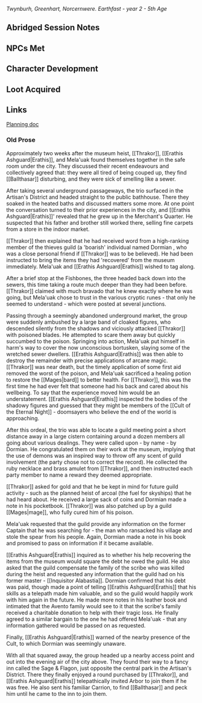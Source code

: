 *Twynburh, Greenhart, Norcernwere. Earthfast - year 2 - 5th Age* 
## Abridged Session Notes

## NPCs Met
## Character Development
## Loot Acquired
## Links
[Planning doc](https://docs.google.com/document/d/1z1c8DS3Wae0-Htfu0MP7PJUwoTLYgTXSAcWt2jZwcQc/edit?usp=drive_link)

### Old Prose
Approximately two weeks after the museum heist, ﻿[[Thrakor]]﻿, ﻿[[Erathis Ashguard|Erathis]]﻿, and ﻿Mela'uak﻿ found themselves together in the safe room under the city. They discussed their recent endeavours and collectively agreed that: they were all tired of being couped up, they find ﻿[[Ballthasar]]﻿ disturbing, and they were sick of smelling like a sewer.

After taking several underground passageways, the trio surfaced in the ﻿Artisan's District﻿ and headed straight to the public bathhouse. There they soaked in the heated baths and discussed matters some more. At one point the conversation turned to their prior experiences in the city, and ﻿[[Erathis Ashguard|Erathis]]﻿' revealed that he grew up in the ﻿Merchant's Quarter﻿. He suspected that his father and brother still worked there, selling fine carpets from a store in the indoor market.

﻿[[Thrakor]]﻿ then explained that he had received word from a high-ranking member of the thieves guild (a 'boarish' individual named ﻿Dormian﻿ , who was a close personal friend if ﻿[[Thrakor]]﻿ was to be believed). He had been instructed to bring the items they had 'recovered' from the museum immediately. ﻿Mela'uak﻿ and ﻿[[Erathis Ashguard|Erathis]]﻿ wished to tag along.

After a brief stop at the Fishbones, the three headed back down into the sewers, this time taking a route much deeper than they had been before. ﻿[[Thrakor]]﻿ claimed with much bravado that he knew exactly where he was going, but ﻿Mela'uak﻿ chose to trust in the various cryptic runes - that only he seemed to understand - which were posted at several junctions.

Passing through a seemingly abandoned underground market, the group were suddenly ambushed by a large band of cloaked figures, who descended silently from the shadows and viciously attacked ﻿[[Thrakor]]﻿ with poisoned blades. He attempted to scare them away but quickly succumbed to the poison. Springing into action, ﻿Mela'uak﻿ put himself in harm's way to cover the now unconscious bortusken, slaying some of the wretched sewer dwellers. [[Erathis Ashguard|Erathis]] was then able to destroy the remainder with precise applications of arcane magic. ﻿[[Thrakor]]﻿ was near death, but the timely application of some first aid removed the worst of the poison, and ﻿Mela'uak﻿ sacrificed a healing potion to restore the [[Mages|bard]] to better health. For ﻿[[Thrakor]]﻿, this was the first time he had ever felt that someone had his back and cared about his wellbeing. To say that the experience moved him would be an understatement. ﻿[[Erathis Ashguard|Erathis]]﻿ inspected the bodies of the shadowy figures and guessed that they might be members of the [[Cult of the Eternal Night]] - doomsayers who believe the end of the world is approaching.

After this ordeal, the trio was able to locate a guild meeting point a short distance away in a large cistern containing around a dozen members all going about various dealings. They were called upon - by name - by ﻿Dormian﻿. He congratulated them on their work at the museum, implying that the use of demons was an inspired way to throw off any scent of guild involvement (the party chose not to correct the record). He collected the ruby necklace and brass amulet from ﻿[[Thrakor]]﻿, and then instructed each party member to name a reward they deemed appropriate.

﻿[[Thrakor]]﻿ asked for gold and that he be kept in mind for future guild activity - such as the planned heist of arcoal (the fuel for skyships) that he had heard about. He received a large sack of coins and ﻿Dormian﻿ made a note in his pocketbook. ﻿[[Thrakor]]﻿ was also patched up by a guild [[Mages|mage]], who fully cured him of his poison.

﻿Mela'uak﻿ requested that the guild provide any information on the former Captain that he was searching for - the man who ransacked his village and stole the spear from his people. Again, ﻿Dormian﻿ made a note in his book and promised to pass on information if it became available.

﻿[[Erathis Ashguard|Erathis]]﻿ inquired as to whether his help recovering the items from the museum would square the debt he owed the guild. He also asked that the guild compensate the family of the scribe who was killed during the heist and requested any information that the guild had on his former master - [[Inquisitor Alabastia]]. ﻿Dormian﻿ confirmed that his debt was paid, though made a point of telling [[Erathis Ashguard|Erathis]] that his skills as a telepath made him valuable, and so the guild would happily work with him again in the future. He made more notes in his leather book and intimated that the Avento family would see to it that the scribe's family received a charitable donation to help with their tragic loss. He finally agreed to a similar bargain to the one he had offered ﻿Mela'uak﻿ - that any information gathered would be passed on as requested.

Finally, [[Erathis Ashguard|Erathis]] warned of the nearby presence of the Cult, to which ﻿Dormian﻿ was seemingly unaware.

With all that squared away, the group headed up a nearby access point and out into the evening air of the city above. They found their way to a fancy inn called the Sage & Flagon, just opposite the central park in the ﻿Artisan's District﻿. There they finally enjoyed a round purchased by ﻿[[Thrakor]]﻿, and [[Erathis Ashguard|Erathis]] telepathically invited ﻿Arbor﻿ to join them if he was free. He also sent his familiar Carrion, to find ﻿[[Ballthasar]]﻿ and peck him until he came to the inn to join them.